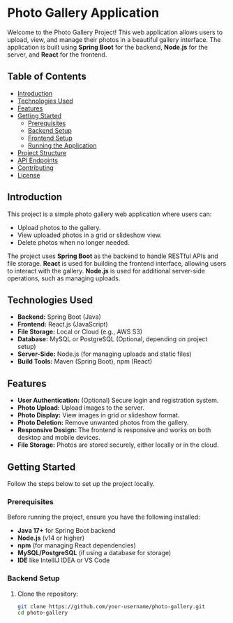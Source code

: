 # Photo Gallery Application

Welcome to the Photo Gallery Project! This web application allows users to upload, view, and manage their photos in a beautiful gallery interface. The application is built using **Spring Boot** for the backend, **Node.js** for the server, and **React** for the frontend.

## Table of Contents

- [Introduction](#introduction)
- [Technologies Used](#technologies-used)
- [Features](#features)
- [Getting Started](#getting-started)
  - [Prerequisites](#prerequisites)
  - [Backend Setup](#backend-setup)
  - [Frontend Setup](#frontend-setup)
  - [Running the Application](#running-the-application)
- [Project Structure](#project-structure)
- [API Endpoints](#api-endpoints)
- [Contributing](#contributing)
- [License](#license)

## Introduction

This project is a simple photo gallery web application where users can:
- Upload photos to the gallery.
- View uploaded photos in a grid or slideshow view.
- Delete photos when no longer needed.

The project uses **Spring Boot** as the backend to handle RESTful APIs and file storage. **React** is used for building the frontend interface, allowing users to interact with the gallery. **Node.js** is used for additional server-side operations, such as managing uploads.

## Technologies Used

- **Backend:** Spring Boot (Java)
- **Frontend:** React.js (JavaScript)
- **File Storage:** Local or Cloud (e.g., AWS S3)
- **Database:** MySQL or PostgreSQL (Optional, depending on project setup)
- **Server-Side:** Node.js (for managing uploads and static files)
- **Build Tools:** Maven (Spring Boot), npm (React)

## Features

- **User Authentication:** (Optional) Secure login and registration system.
- **Photo Upload:** Upload images to the server.
- **Photo Display:** View images in grid or slideshow format.
- **Photo Deletion:** Remove unwanted photos from the gallery.
- **Responsive Design:** The frontend is responsive and works on both desktop and mobile devices.
- **File Storage:** Photos are stored securely, either locally or in the cloud.

## Getting Started

Follow the steps below to set up the project locally.

### Prerequisites

Before running the project, ensure you have the following installed:

- **Java 17+** for Spring Boot backend
- **Node.js** (v14 or higher)
- **npm** (for managing React dependencies)
- **MySQL/PostgreSQL** (if using a database for storage)
- **IDE** like IntelliJ IDEA or VS Code

### Backend Setup

1. Clone the repository:

   ```bash
   git clone https://github.com/your-username/photo-gallery.git
   cd photo-gallery

